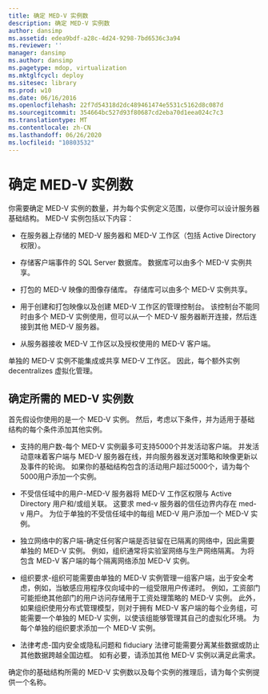 ```yaml
---
title: 确定 MED-V 实例数
description: 确定 MED-V 实例数
author: dansimp
ms.assetid: edea9bdf-a28c-4d24-9298-7bd6536c3a94
ms.reviewer: ''
manager: dansimp
ms.author: dansimp
ms.pagetype: mdop, virtualization
ms.mktglfcycl: deploy
ms.sitesec: library
ms.prod: w10
ms.date: 06/16/2016
ms.openlocfilehash: 22f7d54318d2dc489461474e5531c5162d8c087d
ms.sourcegitcommit: 354664bc527d93f80687cd2eba70d1eea024c7c3
ms.translationtype: MT
ms.contentlocale: zh-CN
ms.lasthandoff: 06/26/2020
ms.locfileid: "10803532"
---
```

# 确定 MED-V 实例数


你需要确定 MED-V 实例的数量，并为每个实例定义范围，以便你可以设计服务器基础结构。 MED-V 实例包括以下内容：

-   在服务器上存储的 MED-V 服务器和 MED-V 工作区（包括 Active Directory 权限）。

-   存储客户端事件的 SQL Server 数据库。 数据库可以由多个 MED-V 实例共享。

-   打包的 MED-V 映像的图像存储库。 存储库可以由多个 MED-V 实例共享。

-   用于创建和打包映像以及创建 MED-V 工作区的管理控制台。 该控制台不能同时由多个 MED-V 实例使用，但可以从一个 MED-V 服务器断开连接，然后连接到其他 MED-V 服务器。

-   从服务器接收 MED-V 工作区以及授权使用的 MED-V 客户端。

单独的 MED-V 实例不能集成或共享 MED-V 工作区。 因此，每个额外实例 decentralizes 虚拟化管理。

## 确定所需的 MED-V 实例数


首先假设你使用的是一个 MED-V 实例。 然后，考虑以下条件，并为适用于基础结构的每个条件添加其他实例。

-   支持的用户数-每个 MED-V 实例最多可支持5000个并发活动客户端。 并发活动意味着客户端与 MED-V 服务器在线，并向服务器发送对策略和映像更新以及事件的轮询。 如果你的基础结构包含的活动用户超过5000个，请为每个5000用户添加一个实例。

-   不受信任域中的用户-MED-V 服务器将 MED-V 工作区权限与 Active Directory 用户和/或组关联。 这要求 med-v 服务器的信任边界内存在 med-v 用户。 为位于单独的不受信任域中的每组 MED-V 用户添加一个 MED-V 实例。

-   独立网络中的客户端-确定任何客户端是否驻留在已隔离的网络中，因此需要单独的 MED-V 实例。 例如，组织通常将实验室网络与生产网络隔离。 为将包含 MED-V 客户端的每个隔离网络添加 MED-V 实例。

-   组织要求-组织可能需要由单独的 MED-V 实例管理一组客户端，出于安全考虑，例如，当敏感应用程序仅向域中的一组受限用户传递时。 例如，工资部门可能拒绝其他部门的用户访问存储用于工资处理策略的 MED-V 实例。 此外，如果组织使用分布式管理模型，则对于拥有 MED-V 客户端的每个业务组，可能需要一个单独的 MED-V 实例，以使该组能够管理其自己的虚拟化环境。 为每个单独的组织要求添加一个 MED-V 实例。

-   法律考虑-国内安全或隐私问题和 fiduciary 法律可能需要分离某些数据或防止其他数据跨越全国边框。 如有必要，请添加其他 MED-V 实例以满足此需求。

确定你的基础结构所需的 MED-V 实例数以及每个实例的推理后，请为每个实例提供一个名称。

 

 





